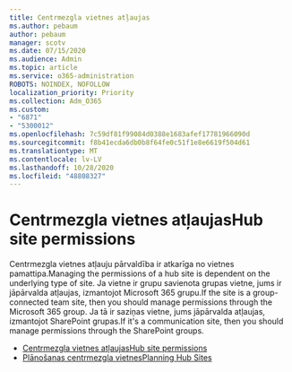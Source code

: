 ```yaml
---
title: Centrmezgla vietnes atļaujas
ms.author: pebaum
author: pebaum
manager: scotv
ms.date: 07/15/2020
ms.audience: Admin
ms.topic: article
ms.service: o365-administration
ROBOTS: NOINDEX, NOFOLLOW
localization_priority: Priority
ms.collection: Adm_O365
ms.custom:
- "6871"
- "5300012"
ms.openlocfilehash: 7c59df81f99084d0388e1683afef17781966090d
ms.sourcegitcommit: f8b41ecda6db0b8f64fe0c51f1e8e6619f504d61
ms.translationtype: MT
ms.contentlocale: lv-LV
ms.lasthandoff: 10/28/2020
ms.locfileid: "48808327"
---
```

# <a name="hub-site-permissions"></a><span data-ttu-id="959fb-102">Centrmezgla vietnes atļaujas</span><span class="sxs-lookup"><span data-stu-id="959fb-102">Hub site permissions</span></span>

<span data-ttu-id="959fb-103">Centrmezgla vietnes atļauju pārvaldība ir atkarīga no vietnes pamattipa.</span><span class="sxs-lookup"><span data-stu-id="959fb-103">Managing the permissions of a hub site is dependent on the underlying type of site.</span></span> <span data-ttu-id="959fb-104">Ja vietne ir grupu savienota grupas vietne, jums ir jāpārvalda atļaujas, izmantojot Microsoft 365 grupu.</span><span class="sxs-lookup"><span data-stu-id="959fb-104">If the site is a group-connected team site, then you should manage permissions through the Microsoft 365 group.</span></span> <span data-ttu-id="959fb-105">Ja tā ir saziņas vietne, jums jāpārvalda atļaujas, izmantojot SharePoint grupas.</span><span class="sxs-lookup"><span data-stu-id="959fb-105">If it's a communication site, then you should manage permissions through the SharePoint groups.</span></span>

- [<span data-ttu-id="959fb-106">Centrmezgla vietnes atļaujas</span><span class="sxs-lookup"><span data-stu-id="959fb-106">Hub site permissions</span></span>](https://docs.microsoft.com/sharepoint/modern-experience-sharing-permissions#hub-site-permissions)  
- [<span data-ttu-id="959fb-107">Plānošanas centrmezgla vietnes</span><span class="sxs-lookup"><span data-stu-id="959fb-107">Planning Hub Sites</span></span>](https://docs.microsoft.com/sharepoint/planning-hub-sites)
